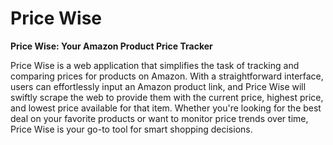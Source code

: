 # Price Wise 

**Price Wise: Your Amazon Product Price Tracker**

Price Wise is a web application that simplifies the task of tracking and comparing prices for products on Amazon. With a straightforward interface, users can effortlessly input an Amazon product link, and Price Wise will swiftly scrape the web to provide them with the current price, highest price, and lowest price available for that item. Whether you're looking for the best deal on your favorite products or want to monitor price trends over time, Price Wise is your go-to tool for smart shopping decisions.